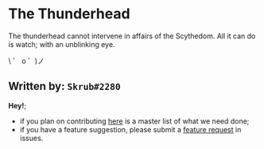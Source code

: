 # The Thunderhead

The thunderhead cannot intervene in affairs of the Scythedom. All it can do is watch; with an unblinking eye.

\ ゜ o ゜)ノ

## Written by: `Skrub#2280`

**Hey!**; 
- if you plan on contributing [here](https://trello.com/b/wtAYO1cr/thunderhead) is a master list of what we need done;
- if you have a feature suggestion, please submit a [feature request](https://github.com/humboldt123/the-thunderhead/issues/new?assignees=humboldt123&labels=enhancement&template=feature_request.md&title=%5BFEATURE+REQUEST%5D) in issues.
